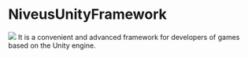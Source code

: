 # NiveusUnityFramework
![](https://github.com/NimemeFrog/NiveusUnityFramework/img/main.png)
It is a convenient and advanced framework for developers of games based on the Unity engine.